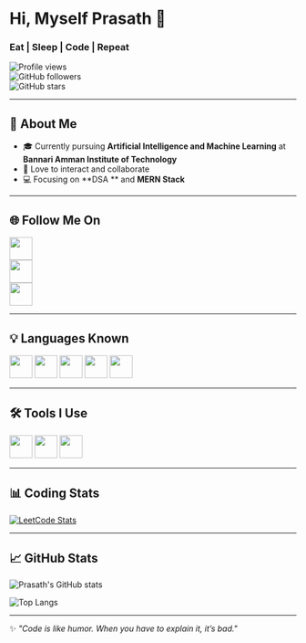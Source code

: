 # Hi, Myself Prasath 👋  
### Eat | Sleep | Code | Repeat  

![Profile views](https://komarev.com/ghpvc/?username=prasath-10&color=blue)  
![GitHub followers](https://img.shields.io/github/followers/prasath-10?label=Followers&style=social)  
![GitHub stars](https://img.shields.io/github/stars/prasath-10?label=Stars&style=social)  

---

## 🚀 About Me  
- 🎓 Currently pursuing **Artificial Intelligence and Machine Learning** at **Bannari Amman Institute of Technology**  
- 🤝 Love to interact and collaborate  
- 💻 Focusing on **DSA ** and **MERN Stack**  

---

## 🌐 Follow Me On  
[<img src="https://img.icons8.com/fluency/48/instagram-new.png" width="40"/>](https://www.instagram.com/_prasath_07/)  
[<img src="https://img.icons8.com/color/48/linkedin.png" width="40"/>](https://www.linkedin.com/in/prasath-s-046bb3329/)  
[<img src="https://img.icons8.com/material-rounded/48/github.png" width="40"/>](https://github.com/prasath-10)  

---

## 💡 Languages Known  
<img src="https://img.icons8.com/color/48/c-programming.png" width="40"/>  
<img src="https://img.icons8.com/color/48/java-coffee-cup-logo.png" width="40"/>  
<img src="https://img.icons8.com/color/48/javascript.png" width="40"/>  
<img src="https://img.icons8.com/color/48/html-5.png" width="40"/>  
<img src="https://img.icons8.com/color/48/css3.png" width="40"/>  

---

## 🛠️ Tools I Use  
<img src="https://img.icons8.com/color/48/visual-studio-code-2019.png" width="40"/>  
<img src="https://img.icons8.com/color/48/intellij-idea.png" width="40"/>  
<img src="https://img.icons8.com/color/48/git.png" width="40"/>  

---

## 📊 Coding Stats  
[![LeetCode Stats](https://leetcard.jacoblin.cool/PRASATH1007)](https://leetcode.com/PRASATH1007/)  

---

## 📈 GitHub Stats  
![Prasath's GitHub stats](https://github-readme-stats.vercel.app/api?username=prasath-10&show_icons=true&theme=tokyonight)  

![Top Langs](https://github-readme-stats.vercel.app/api/top-langs/?username=prasath-10&layout=compact&theme=tokyonight)  

---

✨ *"Code is like humor. When you have to explain it, it’s bad."*  
